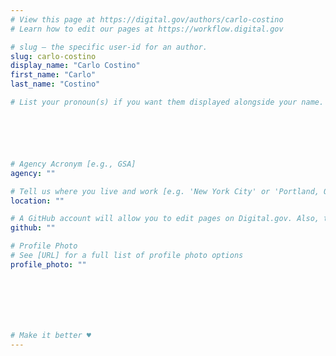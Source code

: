 ```yaml
---
# View this page at https://digital.gov/authors/carlo-costino
# Learn how to edit our pages at https://workflow.digital.gov

# slug — the specific user-id for an author.
slug: carlo-costino
display_name: "Carlo Costino"
first_name: "Carlo"
last_name: "Costino"

# List your pronoun(s) if you want them displayed alongside your name. If blank, we'll use just your name. Learn more http://mypronouns.org






# Agency Acronym [e.g., GSA]
agency: ""

# Tell us where you live and work [e.g. 'New York City' or 'Portland, OR']
location: ""

# A GitHub account will allow you to edit pages on Digital.gov. Also, the image used in your GitHub account can be used to populate your digital.gov profile photo. Learn more about getting a Github account at [URL]
github: ""

# Profile Photo
# See [URL] for a full list of profile photo options
profile_photo: ""







# Make it better ♥
---
```

